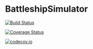 # BattleshipSimulator

[![Build Status](https://travis-ci.org/mstobb/BattleshipSimulator.jl.svg?branch=master)](https://travis-ci.org/mstobb/BattleshipSimulator.jl)

[![Coverage Status](https://coveralls.io/repos/mstobb/BattleshipSimulator.jl/badge.svg?branch=master&service=github)](https://coveralls.io/github/mstobb/BattleshipSimulator.jl?branch=master)

[![codecov.io](http://codecov.io/github/mstobb/BattleshipSimulator.jl/coverage.svg?branch=master)](http://codecov.io/github/mstobb/BattleshipSimulator.jl?branch=master)
